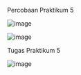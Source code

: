 Percobaan Praktikum 5

![image](https://github.com/YusufaHaidar1/Mobile-Programming/assets/91399445/3b5c3452-9ef0-47da-9b38-d4717d49756e)

![image](https://github.com/YusufaHaidar1/Mobile-Programming/assets/91399445/3ab44832-01f5-423b-be38-da6a26068f77)

Tugas Praktikum 5

![image](https://github.com/YusufaHaidar1/Mobile-Programming/assets/91399445/eb482da4-7212-41ee-9e52-2430f542edc0)
